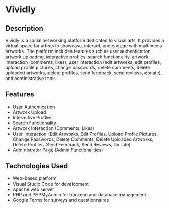 # Vividly

## Description
Vividly is a social networking platform dedicated to visual arts. It provides a virtual space for artists to showcase, interact, and engage with multimedia artworks. The platform includes features such as user authentication, artwork uploading, interactive profiles, search functionality, artwork interaction (comments, likes), user interaction (edit artworks, edit profiles, upload profile pictures, change passwords, delete comments, delete uploaded artworks, delete profiles, send feedback, send reviews, donate), and administrative tools.

## Features
- User Authentication
- Artwork Upload
- Interactive Profiles
- Search Functionality
- Artwork Interaction (Comments, Likes)
- User Interaction (Edit Artworks, Edit Profiles, Upload Profile Pictures, Change Passwords, Delete Comments, Delete Uploaded Artworks, Delete Profiles, Send Feedback, Send Reviews, Donate)
- Administrator Page (Admin Functionalities)

## Technologies Used
- Web-based platform
- Visual Studio Code for development
- Apache web server
- PHP and PHPMyAdmin for backend and database management
- Google Forms for surveys and questionnaires


